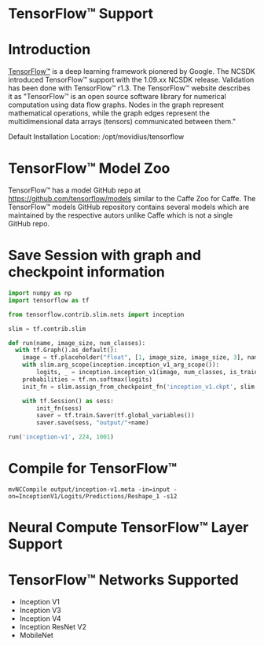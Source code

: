 # TensorFlow™ Support

# Introduction
[TensorFlow™](https://www.tensorflow.org/) is a deep learning framework pionered by Google. The NCSDK introduced TensorFlow™ support with the 1.09.xx NCSDK release.  Validation has been done with TensorFlow™ r1.3.  The TensorFlow™ website describes it as "TensorFlow™ is an open source software library for numerical computation using data flow graphs. Nodes in the graph represent mathematical operations, while the graph edges represent the multidimensional data arrays (tensors) communicated between them."

Default Installation Location: /opt/movidius/tensorflow

# TensorFlow™ Model Zoo
TensorFlow™ has a model GitHub repo at https://github.com/tensorflow/models similar to the Caffe Zoo for Caffe.  The TensorFlow™ models GitHub repository contains several models which are maintained by the respective autors unlike Caffe which is not a single GitHub repo.

# Save Session with graph and checkpoint information

```python
import numpy as np
import tensorflow as tf

from tensorflow.contrib.slim.nets import inception

slim = tf.contrib.slim

def run(name, image_size, num_classes):
  with tf.Graph().as_default():
    image = tf.placeholder("float", [1, image_size, image_size, 3], name="input")
    with slim.arg_scope(inception.inception_v1_arg_scope()):
        logits, _ = inception.inception_v1(image, num_classes, is_training=False, spatial_squeeze=False)
    probabilities = tf.nn.softmax(logits)
    init_fn = slim.assign_from_checkpoint_fn('inception_v1.ckpt', slim.get_model_variables('InceptionV1'))

    with tf.Session() as sess:
        init_fn(sess)
        saver = tf.train.Saver(tf.global_variables())
        saver.save(sess, "output/"+name)

run('inception-v1', 224, 1001)
```
# Compile for TensorFlow™

```
mvNCCompile output/inception-v1.meta -in=input -on=InceptionV1/Logits/Predictions/Reshape_1 -s12

```

# Neural Compute TensorFlow™ Layer Support

# TensorFlow™ Networks Supported
* Inception V1
* Inception V3
* Inception V4
* Inception ResNet V2
* MobileNet


